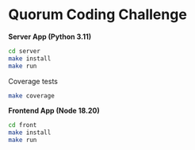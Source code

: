 # Quorum Coding Challenge

**Server App (Python 3.11)**

```bash
cd server
make install
make run
```

Coverage tests
```bash
make coverage
```


**Frontend App (Node 18.20)**

```bash
cd front
make install
make run
```
